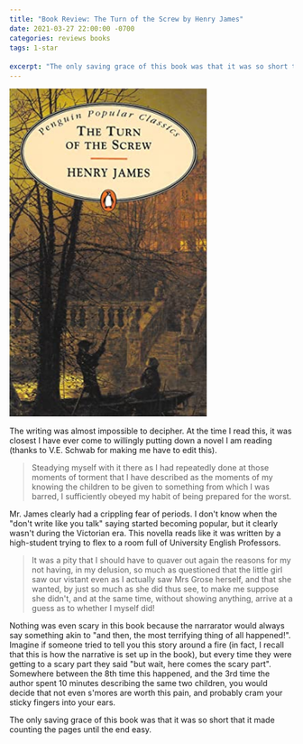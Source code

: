 ```yaml
---
title: "Book Review: The Turn of the Screw by Henry James"
date: 2021-03-27 22:00:00 -0700
categories: reviews books
tags: 1-star

excerpt: "The only saving grace of this book was that it was so short that it made counting the pages until the end easy..." 
---
```

<img src="/assets/images/the-turn-of-the-screw.jpg" alt="Book cover for The Turn of the Screw" width="350">

<i class="fas fa-star fa-lg"></i>
<i class="far fa-star fa-lg"></i>
<i class="far fa-star fa-lg"></i>
<i class="far fa-star fa-lg"></i>
<i class="far fa-star fa-lg"></i>

The writing was almost impossible to decipher. At the time I read this, it was closest I have ever come to willingly putting down a novel I am reading (thanks to V.E. Schwab for making me have to edit this).

>Steadying myself with it there as I had repeatedly done at those moments of torment that I have described as the moments of my knowing the children to be given to something from which I was barred, I sufficiently obeyed my habit of being prepared for the worst.

Mr. James clearly had a crippling fear of periods. I don't know when the "don't write like you talk" saying started becoming popular, but it clearly wasn't during the Victorian era. This novella reads like it was written by a high-student trying to flex to a room full of University English Professors.

> It was a pity that I should have to quaver out again the reasons for my not having, in my delusion, so much as questioned that the little girl saw our vistant even as I actually saw Mrs Grose herself, and that she wanted, by just so much as she did thus see, to make me suppose she didn't, and at the same time, without showing anything, arrive at a guess as to whether I myself did!

Nothing was even scary in this book because the narrarator would always say something akin to "and then, the most terrifying thing of all happened!". Imagine if someone tried to tell you this story around a fire (in fact, I recall that this is how the narrative is set up in the book), but every time they were getting to a scary part they said "but wait, here comes the scary part". Somewhere between the 8th time this happened, and the 3rd time the author spent 10 minutes describing the same two children, you would decide that not even s'mores are worth this pain, and probably cram your sticky fingers into your ears.

The only saving grace of this book was that it was so short that it made counting the pages until the end easy.
